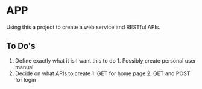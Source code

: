 # APP

Using this a project to create a web service and RESTful APIs.

## To Do's
1. Define exactly what it is I want this to do
        1. Possibly create personal user manual
2. Decide on what APIs to create
        1. GET for home page
        2. GET and POST for login
